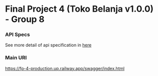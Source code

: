# Final Project 4 (Toko Belanja v1.0.0) - Group 8

### API Specs

See more detail of api specification in [here](https://fp-4-production.up.railway.app/swagger/index.html)

### Main URI

https://fp-4-production.up.railway.app/swagger/index.html
